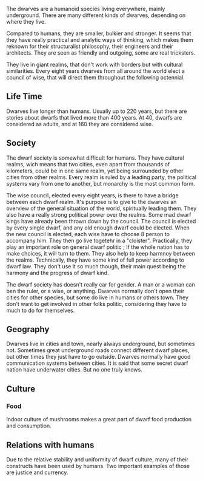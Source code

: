 The dwarves are a humanoïd species living everywhere, mainly underground.
There are many different kinds of dwarves, depending on where they live.

Compared to humans, they are smaller, bulkier and stronger. It seems that they have really practical and analytic
ways of thinking, which makes them reknown for their structuralist philosophy, their engineers and their architects.
They are seen as friendly and outgoing, some are real tricksters.

They live in giant realms, that don't work with borders but with cultural similarities.
Every eight years dwarves from all around the world elect a council of wise, that will direct them throughout
the following octennial.

## Life Time

Dwarves live longer than humans. Usually up to 220 years, but there are stories about dwarfs that lived more than 400 years.
At 40, dwarfs are considered as adults, and at 160 they are considered wise. 

## Society

The dwarf society is somewhat difficult for humans.
They have cultural realms, wich means that two cities, even apart from thousands of kilometers, could be in one same realm, yet being surrounded by other cities from other realms.
Every realm is ruled by a leading party, the political systems vary from one to another, but monarchy is the most common form.

The wise council, elected every eight years, is there to have a bridge between each dwarf realm. It's purpose is to give to the dwarves an overview of the general situation of the world, spiritually leading them. They also have a really strong political power over the realms. Some mad dwarf kings have already been thrown down by the council. The council is elected by every single dwarf, and any old enough dwarf could be elected. 
When the new council is elected, each wise have to choose 8 person to accompany him. They then go live togetehr in a "cloister".
Practically, they play an important role on general dwarf politic ; If the whole nation has to make choices, it will turn to them.
They also help to keep harmnoy between the realms.
Technically, they have some kind of full power according to dwarf law. They don't use it so much though, their main quest being the harmony and the progress of dwarf kind.

The dwarf society has doesn't really car for gender. A man or a woman can ben the ruler, or a wise, or anything. 
Dwarves normally don't open their cities for other species, but some do live in humans or others town. They don't want to get involved in other folks politic, considering they have to much to do for themselves.

## Geography

Dwarves live in cities and town, nearly always underground, but sometimes not.
Sometimes great underground roads connect different dwarf places, but other times they just have to go outside.
Dwarves normally have good communication systems between cities.
It is said that some secret dwarf nation have underwater cities. But no one truly knows.

## Culture
### Food
Indoor culture of mushrooms makes a great part of dwarf food production and consumption.

## Relations with humans

Due to the relative stability and uniformity of dwarf culture, many of their constructs have been used by humans. 
Two important examples of those are justice and currency.



